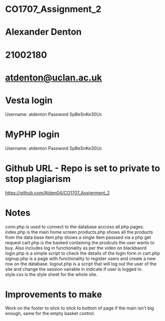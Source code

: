 # CO1707_Assignment_2
# Alexander Denton
# 21002180
# atdenton@uclan.ac.uk
# Vesta login
Username: atdenton
Password SpBeSnKe30Uc
# MyPHP login
Username: atdenton
Password SpBeSnKe30Uc
# Github URL - Repo is set to private to stop plagiarism
https://github.com/Atden04/CO1707_Assignment_2
# Notes
conn.php is used to connect to the database accross all php pages.
index.php is the main home screen
products.php shows all the products from the data base
item.php shows a single item passsed via a php get request
cart.php is the basked containing the prodcuts the user wants to buy. Also includes log in functionality as per the video on blackbaord
login.php is a simple script to check the details of the login form in cart.php
signup.php is a page with functionality to register users and create a new row on the database.
logout.php is a script that will log out the user of the site and change the session vairable in indicate if user is logged in.
style.css is the style sheet for the whole site.
# Improvements to make
Work on the footer to stick to stick to bottom of page if the main isn't big enough, same for the empty basket control.